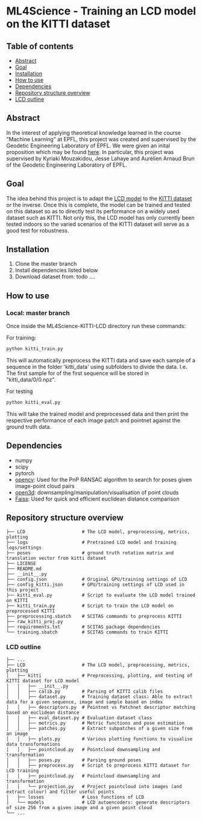 # ML4Science - Training an LCD model on the KITTI dataset

## Table of contents
* [Abstract](#abstract)
* [Goal](#goal)
* [Installation](#installation)
* [How to use](#how-to-use)
* [Dependencies](#dependencies)
* [Repository structure overview](#repository-structure-overview)
* [LCD outline](#lcd-outline)

## Abstract
In the interest of applying theoretical knowledge learned in the course "Machine Learning" at EPFL, this project was created and supervised by the Geodetic Engineering Laboratory of EPFL. We were given an inital proposition which may be found [here](https://www.epfl.ch/labs/topo/student_projects/aerial-2d-and-3d-vision-a-joint-deep-learning-assisted-application/ "here"). In particular, this project was supervised by Kyriaki Mouzakidou,  Jesse Lahaye and Aurélien Arnaud Brun of the Geodetic Engineering Laboratory of EPFL.

## Goal
The idea behind this project is to adapt the [LCD model](https://github.com/hkust-vgd/lcd "LCD model") to the [KITTI dataset](https://www.cvlibs.net/datasets/kitti/ "KITTI dataset") or the inverse. Once this is complete, the model can be trained and tested on this dataset so as to directly test its performance on a widely used dataset such as KITTI. Not only this, the LCD model has only currently been tested indoors so the varied scenarios of the KITTI dataset will serve as a good test for robustness.

## Installation
1. Clone the master branch
1. Install dependencies listed below
1. Download dataset from: todo ....


## How to use
### Local: master branch
Once inside the ML4Science-KITTI-LCD directory run these commands:

For training:
```bash
python kitti_train.py
```
This will automatically preprocess the KITTI data and save each sample of a sequence in the folder 'kitti_data' using subfolders to divide the data. I.e. The first sample for of the first sequence will be stored in "kitti_data/0/0.npz".

For testing
```bash
python kitti_eval.py
```
This will take the trained model and preprocessed data and then print the respective performance of each image patch and pointnet against the ground truth data.

## Dependencies
- numpy
- scipy
- pytorch
- [opencv](https://github.com/opencv/opencv-python "opencv"): Used for the PnP RANSAC algorithm to search for poses given image-point cloud pairs
- [open3d](https://github.com/isl-org/Open3D "open3d"): downsampling/manipulation/visualisation of point clouds
- [Faiss](https://github.com/facebookresearch/faiss "Faiss"): Used for quick and efficient euclidean distance comparison

## Repository structure overview
    ├── LCD                     # The LCD model, preprocessing, metrics, plotting
    ├── logs                    # Pretrained LCD model and training logs/settings
    ├── poses                   # ground truth rotation matrix and translation vector from kitti dataset
    ├── LICENSE
    ├── README.md
	├── __init__.py
    ├── config.json             # Original GPU/training settings of LCD
	├── config_kitti.json       # GPU/training settings of LCD used in this project
    ├── kitti_eval.py           # Script to evaluate the LCD model trained on KITTI
	├── kitti_train.py          # Script to train the LCD model on preprocessed KITTI
	├── preprocessing.sbatch    # SCITAS commands to preprocess KITTI
    ├── raw_kitti_proj.py
	├── requirements.txt        # SCITAS package dependencies
    └── training.sbatch         # SCITAS commands to train KITTI


### LCD outline
    ├── ...
    ├── LCD                     # The LCD model, preprocessing, metrics, plotting
    │   ├── kitti               # Preprocessing, plotting, and testing of KITTI dataset for LCD model
	│   │   ├── __init__.py
	│   │   ├── calib.py        # Parsing of KITTI calib files
	│   │   ├── dataset.py      # Training dataset class: Able to extract data for a given sequence, image and sample based on index
	│   │   ├── descriptors.py  # Pointnet vs Patchnet descriptor matching based on euclidean distance
	│   │   ├── eval_dataset.py # Evaluation dataset class
	│   │   ├── metrics.py      # Metric functions and pose estimation
	│   │   ├── patches.py      # Extract subpatches of a given size from an image
	│   │   ├── plots.py        # Various plotting functions to visualise data transformations
	│   │   ├── pointcloud.py   # Pointcloud downsampling and transformation
	│   │   ├── poses.py        # Parsing ground poses
	│   │   ├── preprocess.py   # Script to preprocess KITTI dataset for LCD training
	│   │   ├── pointcloud.py   # Pointcloud downsampling and transformation
	│   │   └── projection.py   # Project pointcloud into images (and extract colour) and filter useful points
    │   ├── losses              # Loss functions of LCD
    │   └── models              # LCD autoencoders: generate descriptors of size 256 from a given image and a given point cloud
	└── ...